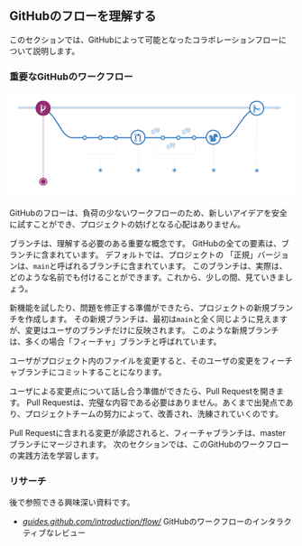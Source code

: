 ## GitHubのフローを理解する

このセクションでは、GitHubによって可能となったコラボレーションフローについて説明します。

### 重要なGitHubのワークフロー

![GitHubのワークフロー](../img/github-workflow.png)

GitHubのフローは、負荷の少ないワークフローのため、新しいアイデアを安全に試すことができ、プロジェクトの妨げとなる心配はありません。

ブランチは、理解する必要のある重要な概念です。 GitHubの全ての要素は、ブランチに含まれています。 デフォルトでは、プロジェクトの 「正規」バージョンは、`main`と呼ばれるブランチに含まれています。 このブランチは、実際は、どのような名前でも付けることができます。これから、少しの間、見ていきましょう。

新機能を試したり、問題を修正する準備ができたら、プロジェクトの新規ブランチを作成します。 その新規ブランチは、最初は`main`と全く同じように見えますが、変更はユーザのブランチだけに反映されます。 このような新規ブランチは、多くの場合「フィーチャ」ブランチと呼ばれています。

ユーザがプロジェクト内のファイルを変更すると、そのユーザの変更をフィーチャブランチにコミットすることになります。

ユーザによる変更点について話し合う準備ができたら、Pull Requestを開きます。 Pull Requestは、完璧な内容である必要はありません。あくまで出発点であり、プロジェクトチームの努力によって、改善され、洗練されていくのです。

Pull Requestに含まれる変更が承認されると、フィーチャブランチは、masterブランチにマージされます。 次のセクションでは、このGitHubのワークフローの実践方法を学習します。

### リサーチ

後で参照できる興味深い資料です。

- *[guides.github.com/introduction/flow/](https://guides.github.com/introduction/flow/)* GitHubのワークフローのインタラクティブなレビュー
